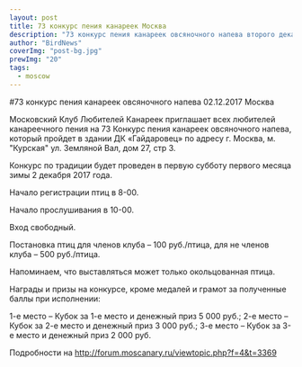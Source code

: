 ```yaml
---
layout: post
title: 73 конкурс пения канареек Москва
description: "73 конкурс пения канареек овсяночного напева второго декабря 2017 года в Москве"
author: "BirdNews"
coverImg: "post-bg.jpg"
prewImg: "20"
tags:
  - moscow
---
```


#73 конкурс пения канареек овсяночного напева 02.12.2017 Москва

Московский Клуб Любителей Канареек приглашает всех любителей канареечного пения на 73 Конкурс пения канареек овсяночного напева, который пройдет в здании ДК «Гайдаровец» по адресу г. Москва, м. "Курская" ул. Земляной Вал, дом 27, стр 3.

Конкурс по традиции будет проведен в первую субботу первого месяца зимы 2 декабря 2017 года.

Начало регистрации птиц в 8-00.

Начало прослушивания в 10-00.

Вход свободный.

Постановка птиц для членов клуба – 100 руб./птица, для не членов клуба – 500 руб./птица.

Напоминаем, что выставляться может только окольцованная птица.

Награды и призы на конкурсе, кроме медалей и грамот за полученные баллы при исполнении:

1-е место – Кубок за 1-е место и денежный приз 5 000 руб.;
2-е место – Кубок за 2-е место и денежный приз 3 000 руб.;
3-е место – Кубок за 3-е место и денежный приз 2 000 руб.

Подробности на http://forum.moscanary.ru/viewtopic.php?f=4&t=3369
